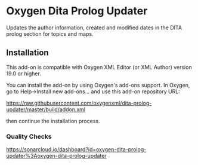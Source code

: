 # Oxygen Dita Prolog Updater
Updates the author information, created and modified dates in the DITA prolog section for topics and maps.


## Installation
This add-on is compatible with Oxygen XML Editor (or XML Author) version 19.0 or higher. 

You can install the add-on by using Oxygen's add-ons support. In Oxygen, go to Help->Install new add-ons... and use this add-on repository URL:

https://raw.githubusercontent.com/oxygenxml/dita-prolog-updater/master/build/addon.xml

then continue the installation process.

### Quality Checks
https://sonarcloud.io/dashboard?id=oxygen-dita-prolog-updater%3Aoxygen-dita-prolog-updater
